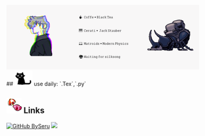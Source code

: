 <div align="center">
<img max-width="800" src="https://github.com/BySeru/BySeru/blob/main/BySeru/A%20Header%20By%20Seru.gif"/>
</div>
## <img height="40" src="https://github.com/BySeru/BySeru/blob/main/BySeru/miau.gif"/> use daily:
`.Tex`,`.py`

## <img height="40" src="https://github.com/BySeru/BySeru/blob/main/BySeru/kirby.gif"/> Links
[![GitHub BySeru](https://img.shields.io/github/followers/BySeru?style=social)](https://github.com/BySeru)
[![](https://img.shields.io/twitch/status/by_seru?style=social)](https://www.twitch.tv/by_seru)
